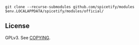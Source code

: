 ```pwsh
git clone --recurse-submodules github.com/spicetify/modules $env.LOCALAPPDATA/spicetify/modules/official/
```

## License

GPLv3. See [COPYING](COPYING).
